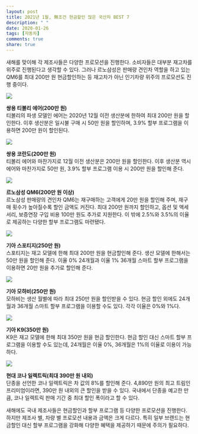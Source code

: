 ```yaml
---
layout: post
title: 2021년 1월, 無조건 현금할인 많은 국산차 BEST 7
description: " "
date: 2020-01-26
tags: [자동차]
comments: true
share: true
---
```



새해를 맞이해 각 제조사들은 다양한 프로모션을 진행한다. 소비자들은 대부분 재고차를 위주로 진행된다고 생각할 수 있다. 그러나 르노삼성은 판매량 견인차 역할을 하고 있는 QM6를 최대 200만 원 현금할인하는 등 재고차가 아닌 인기차량 위주의 프로모션도 진행 중이다.

![](https://post-phinf.pstatic.net/MjAyMTAxMDVfMjA4/MDAxNjA5ODMxNDUwODM4.wxm1gPo72RFWKN_0z1-X0tsNivqzp34039YRHwtDYbQg.5lfve1dLRA6W5HNqWYLWIpFaFfROsgJShpZOTeOTjxwg.JPEG/2021_%ED%8B%B0%EB%B3%BC%EB%A6%AC_%EC%97%90%EC%96%B4_%EC%A0%95%EC%B8%A1%EB%A9%B4_copy.jpg?type=w1200)

**쌍용 티볼리 에어(200만 원)**  
티볼리의 파생 모델인 에어는 2020년 12월 이전 생산분에 한하여 최대 200만 원을 할인한다. 이후 생산분은 일시불 구매 시 50만 원을 할인하며, 3.9% 할부 프로그램을 이용하면 200만 원이 할인된다.

![](https://post-phinf.pstatic.net/MjAyMTAxMDVfMjEx/MDAxNjA5ODMxNDg4NjY3.g9Z6TNsSmScsHR5Y-DWZEzM5pFFLNGrFF4VE4mYvs-Mg.NTvBl4JTaBqqzq58IyUIuJo5UXPds4YsoMDnRDGgwq4g.JPEG/RESPEC_%EC%BD%94%EB%9E%80%EB%8F%84_%EC%A3%BC%ED%96%89_copy.jpg?type=w1200)

**쌍용 코란도(200만 원)**  
티볼리 에어와 마찬가지로 12월 이전 생산분은 200만 원을 할인한다. 이후 생산분 역시 에어와 마찬가지로 50만 원, 3.9% 할부 프로그램 이용 시 200만 원을 할인해 준다.

![](https://post-phinf.pstatic.net/MjAyMTAxMDVfMjM1/MDAxNjA5ODMxNTExMTYy.c-nPUWxC_G057o2CpT-r9A0UTTbH9nYwVM3z_f59BTwg.HT3IHJtaFZ_Dy3NCeix8xzJs8Sj1f5CCMvqvKA-Z94Ig.JPEG/gall05_copy.jpg?type=w1200)

**르노삼성 QM6(200만 원 이상)**  
르노삼성 판매량의 견인차 QM6는 재구매하는 고객에게 20만 원을 할인해 주며, 재구매 횟수가 높아질수록 할인 금액도 커진다. 최대 200만 원까지 할인하고, 옵션 및 액세서리, 보증연장 구입 비용 100만 원도 추가로 지원한다. 이 밖에 2.5%와 3.5%의 이율로 제공하는 다양한 할부 프로그램도 마련됐다.

![](https://post-phinf.pstatic.net/MjAyMTAxMDVfNzYg/MDAxNjA5ODMxNTkyMTg5.pgxB_OwKvu3KdJq_9-Am8plLL9jYXp23EiQvbzAWvxIg.CQutf4Fd_p6qwW-Nzqpk7X1lxXOO8CuNBHnfDxcpUc8g.JPEG/w_sportage_keyvusial.jpg?type=w1200)

**기아 스포티지(250만 원)**  
스포티지는 재고 모델에 한해 최대 200만 원을 현금할인해 준다. 생산 모델에 한해서는 50만 원을 할인해 준다. 이율 0% 24개월과 이율 1% 36개월 스마트 할부 프로그램을 이용하면 20만 원을 추가로 할인해 준다.

![](https://post-phinf.pstatic.net/MjAyMTAxMDVfMTEw/MDAxNjA5ODMxNjAwODg1.A63Bdc9ry1njHe9x2ZQDX899XFcfkjnSJdH6v-V7_JYg.9Oj46THKJCosVFQdp1Y47etIohBDENyu4d0iGVZBXJgg.JPEG/%EB%AA%A8%ED%95%98%EB%B9%84_%EB%8D%94_%EB%A7%88%EC%8A%A4%ED%84%B0_%EA%B7%B8%EB%9E%98%EB%B9%84%ED%8B%B0_copy.jpg?type=w1200)

**기아 모하비(250만 원)**  
모하비는 생산 월별에 따라 최대 250만 원을 할인받을 수 있다. 현금 할인 외에도 24개월과 36개월 스마트 할부 프로그램을 이용할 수도 있다. 각각 이율은 0%와 1%다.

![](https://post-phinf.pstatic.net/MjAyMTAxMDVfMjQw/MDAxNjA5ODMxNjMzMzMz.aBicywe8DbGo7xsBoFkwzDd7fkD0mvhbe3_fn1tvHmQg._7feu08_Vk_vmQAD0f17DsHUkpAjdpGci0v7vpRDYz0g.JPEG/k9_Performance01_w_copy.jpg?type=w1200)

**기아 K9(350만 원)**  
K9은 재고 모델에 한해 최대 350만 원을 현금 할인한다. 현금 할인 대신 스마트 할부 프로그램을 이용할 수도 있는데, 24개월은 이율 0%, 36개월은 1%의 이율로 이용이 가능하다.

![](https://post-phinf.pstatic.net/MjAyMTAxMDVfMTA1/MDAxNjA5ODMxNjg1NDcw._JzhPzSmurVwHfAxvkGY4R3Xe6afd3b-MI3AmBmEss0g.Eq4kNoOfESK5J7t8166diN8uDFATcZnO95UJCpo5luog.JPEG/Screenshot_2020-01-06_at_10.02.04.jpg?type=w1200)

**현대 코나 일렉트릭(최대 390만 원 내외)**  
단종을 선언한 코나 일렉트릭은 차 값의 8%를 할인해 준다. 4,890만 원의 최고 트림인 프리미엄이라면, 390만 원 내외의 큰 할인을 받을 수 있다. 국내에서 단종을 예고한 만큼, 코나 일렉트릭 판매 기간 중 최대 할인 폭이라고 할 수 있다.

새해에도 국내 제조사들은 현금할인과 할부 프로그램 등 다양한 프로모션을 진행한다. 하지만 제조사 별, 차량 별 프로모션 내용과 금액은 크게 다르다. 특히 일부 브랜드는 현금할인 대신 할부 프로그램을 강화해 다양한 혜택을 제공하기 때문에 주의가 필요하다.